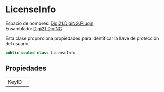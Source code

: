 # LicenseInfo

Espacio de nombres: [Digi21.DigiNG.Plugin](/digi3d-net/programacion/.net/referencia/digi21.diging.plugin/)  
Ensamblado: [Digi21.DigiNG](/digi3d-net/programacion/.net/referencia/digi21.diging.plugin/digi21.diging/)

Esta clase proporciona propiedades para identificar la llave de protección del usuario.

```csharp
public sealed class LicenseInfo
```

## Propiedades

|  |  |
| :--- | :--- |
| KeyID |  |

